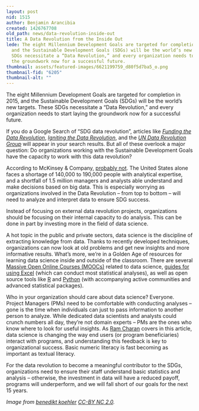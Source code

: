 ```yaml
---
layout: post
nid: 1515
author: Benjamin Arancibia
created: 1426767708
old_path: news/data-revolution-inside-out
title: A Data Revolution from the Inside Out
lede: The eight Millennium Development Goals are targeted for completion in 2015,
  and the Sustainable Development Goals (SDGs) will be the world’s new targets. These
  SDGs necessitate a “Data Revolution,” and every organization needs to start laying
  the groundwork now for a successful future.
thumbnail: assets/featured-images/6621199759_d80f5d7ba5_o.png
thumbnail-fid: "6205"
thumbnail-alt: ""
---
```


The eight Millennium Development Goals are targeted for completion in 2015, and the Sustainable Development Goals (SDGs) will be the world’s new targets. These SDGs necessitate a “Data Revolution,” and every organization needs to start laying the groundwork now for a successful future.

If you do a Google Search of “SDG data revolution”, articles like *[Funding the Data Revolution](http://blogs.worldbank.org/opendata/funding-data-revolution)*, *[Igniting the Data Revolution](http://blogs.worldbank.org/opendata/igniting-data-revolution-post-2015-now)*, and the *[UN Data Revolution Group](http://www.undatarevolution.org/)* will appear in your search results. But all of these overlook a major question: Do organizations working with the Sustainable Development Goals have the capacity to work with this data revolution?

According to McKinsey & Company, [probably not](http://www.mckinsey.com/features/big_data). The United States alone faces a shortage of 140,000 to 190,000 people with analytical expertise, and a shortfall of 1.5 million managers and analysts able understand and make decisions based on big data. This is especially worrying as organizations involved in the Data Revolution – from top to bottom – will need to analyze and interpret data to ensure SDG success.

Instead of focusing on external data revolution projects, organizations should be focusing on their internal capacity to do analysis. This can be done in part by investing more in the field of data science.

A hot topic in the public and private sectors, data science is the discipline of extracting knowledge from data. Thanks to recently developed techniques, organizations can now look at old problems and get new insights and more informative results. What’s more, we’re in a Golden Age of resources for learning data science inside and outside of the classroom. There are several [Massive Open Online Courses (MOOCs)](https://www.edx.org/course?search_query=data+science) related to data science, [guides for using Excel](http://www.real-statistics.com/) (which can conduct most statistical analyses), as well as open source tools like [R](http://www.r-project.org/) and [Python](https://www.python.org/) (with accompanying active communities and advanced statistical packages).

Who in your organization should care about data science? Everyone. Project Managers (PMs) need to be comfortable with conducting analyses – gone is the time when individuals can just to pass information to another person to analyze. While dedicated data scientists and analysts could crunch numbers all day, they’re not domain experts – PMs are the ones who know where to look for useful insights. As [Ram Charan](http://fortune.com/2015/01/22/the-algorithmic-ceo/) covers in this article, data science is changing the way end users (or program beneficiaries) interact with programs, and understanding this feedback is key to organizational success. Basic numeric literacy is fast becoming as important as textual literacy.

For the data revolution to become a meaningful contributor to the SDGs, organizations need to ensure their staff understand basic statistics and analysis – otherwise, the investment in data will have a reduced payoff, programs will underperform, and we will fall short of our goals for the next 15 years.


*Image from [benedikt koehler](https://www.flickr.com/photos/metaroll/6621199759) [CC-BY NC 2.0](https://creativecommons.org/licenses/by-nc/2.0/).*

